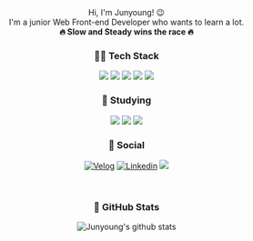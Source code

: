 <div align="center">
Hi, I'm Junyoung! 😉<br/> I'm a junior Web Front-end Developer who wants to learn a lot. <br/> <strong>🔥  Slow and Steady wins the race 🔥 </strong> 


### 💪🏻 Tech Stack
<div>
  <img src="https://img.shields.io/badge/HTML5-E34F26?style=flat&logo=HTML5&logoColor=white"/>
  <img src="https://img.shields.io/badge/JavaScript-F7DF1E?style=flat&logo=JavaScript&logoColor=white"/>
  <img src="https://img.shields.io/badge/React-61DAFB?style=flat&logo=React&logoColor=white"/>
  <img src="https://img.shields.io/badge/TypeScript-3178C6?style=flat&logo=TypeScript&logoColor=white"/>
<!--   <img src="https://img.shields.io/badge/CSS3-1572B6?style=flat&logo=CSS3&logoColor=white"/> -->
  <img src="https://img.shields.io/badge/styledcomponents-DB7093?style=flat&logo=styled-components&logoColor=white"/>
</div>

### 🌱 Studying
<div>
  <img src="https://img.shields.io/badge/Next.js-000000?style=flat&logo=Next.js&logoColor=white"/>
  <img src="https://img.shields.io/badge/Docker-2496ED?style=flat&logo=Docker&logoColor=white"/>
  <img src="https://img.shields.io/badge/Ubuntu-E95420?style=flat&logo=Ubuntu&logoColor=white"/>
<!--   <img src="https://img.shields.io/badge/Node.js-339933?style=flat&logo=Node.js&logoColor=white"/>
  <img src="https://img.shields.io/badge/Vue.js-4FC08D?style=flat&logo=Vue.js&logoColor=white"/> -->
</div>

### 💌 Social
	
[![Velog](https://img.shields.io/badge/-Velog-20C997?logo=Velog&logoColor=white&style=for-the-badge)](https://velog.io/@zunyange/)
[![Linkedin](https://img.shields.io/badge/-Linkedin-0A66C2?logo=Linkedin&logoColor=white&style=for-the-badge)](https://www.linkedin.com/in/giveyoung530/)
<a href="mailto:giveyoung530@gmail.com"><img src="https://img.shields.io/badge/Gmail-D14836?style=for-the-badge&logo=gmail&logoColor=white&link=mailto:giveyoung530@gmail.com"/></a>

<br />
															     
### 🚀 GitHub Stats
![Junyoung's github stats](https://github-readme-stats-sigma-five.vercel.app/api?username=zunyange&show_icons=true&theme=graywhite)

</div>

<!--
**zunyange/zunyange** is a ✨ _special_ ✨ repository because its `README.md` (this file) appears on your GitHub profile.

Here are some ideas to get you started:

- 🔭 I’m currently working on ...
- 🌱 I’m currently learning ...
- 👯 I’m looking to collaborate on ...
- 🤔 I’m looking for help with ...
- 💬 Ask me about ...
- 📫 How to reach me: ...
- 😄 Pronouns: ...
- ⚡ Fun fact: ...
- Thinking of users, I am also interested in UX/UI design.
-->
